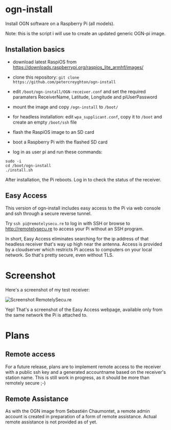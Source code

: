 # ogn-install

Install OGN software on a Raspberry Pi (all models). 

Note: this is the script i will use to create an updated generic OGN-pi image.

## Installation basics

- download latest RaspiOS from https://downloads.raspberrypi.org/raspios_lite_armhf/images/
- clone this repository:  `git clone https://github.com/petercreyghton/ogn-install`
- edit `/boot/ogn-install/OGN-receiver.conf` and set the required paramaters ReceiverName, Latitude, Longitude and piUserPassword

- mount the image and copy `/ogn-install` to `/boot/`
- for headless installation: edit `wpa_supplicant.conf`, copy it to `/boot` and create an empty `/boot/ssh` file
- flash the RaspiOS image to an SD card

- boot a Raspberry Pi with the flashed SD card
- log in as user pi and run these commands:

```
sudo -i
cd /boot/ogn-install
./install.sh
```

After installation, the Pi reboots. Log in to check the status of the receiver.

## Easy Access

This version of ogn-install includes easy access to the Pi via web console and ssh through a secure reverse tunnel.

Try `ssh pi@remotelysecu.re` to log in with SSH or browse to http://remotelysecu.re to access your Pi without an SSH program.

In short, Easy Access eliminates searching for the ip address of that headless receiver that's way up high near the antenna. Access is provided by a cloudserver which restricts Pi access to computers on your local network. So that's pretty secure, even without TLS.

# Screenshot 

Here's a screenshot of my test receiver:

![Screenshot RemotelySecu.re](https://github.com/petercreyghton/ogn-install/blob/master/Screenshot%202021-03-30%20at%2020.48.34.png)

Yep! That's a screenshot of the Easy Access webpage, available only from the same network the Pi is attached to. 

# Plans

## Remote access

For a future release, plans are to implement remote access to the receiver with a public ssh key and a generated accountname based on the receiver's station name. This is still work in progress, as it should be more than remotely secure ;-)

## Remote Assistance

As with the OGN image from Sebastién Chaumontet, a remote admin account is created in preparation of a form of remote assistance. Actual remote assistance is not provided as of yet.
